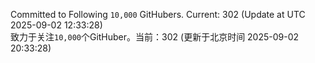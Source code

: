 Committed to Following `10,000` GitHubers. Current: <!-- FOLLOWING_COUNT -->302<!-- FOLLOWING_COUNT --> (Update at UTC <!-- LAST_UPDATED -->2025-09-02 12:33:28<!-- LAST_UPDATED -->)<br>
致力于关注`10,000`个GitHuber。当前：<!-- FOLLOWING_COUNT -->302<!-- FOLLOWING_COUNT --> (更新于北京时间 <!-- LAST_UPDATED_CST -->2025-09-02 20:33:28<!-- LAST_UPDATED_CST -->)
